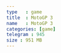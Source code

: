 ```yaml
---
type   : game
title  : MotoGP 3
name   : MotoGP 3
categories: [game]
telegram : 945
size : 951 MB
---
```



